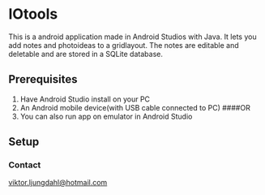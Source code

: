 # IOtools
This is a android application made in Android Studios with Java. It lets you add notes and photoideas to a gridlayout. The notes are editable and deletable and are stored in a SQLite database.


## Prerequisites
1. Have Android Studio install on your PC
2. An Android mobile device(with USB cable connected to PC)
####OR
3. You can also run app on emulator in Android Studio

## Setup



### Contact
viktor.ljungdahl@hotmail.com
